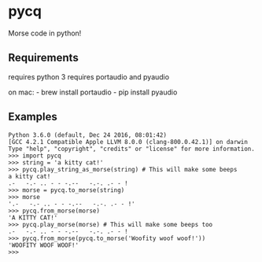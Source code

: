 pycq
=====

Morse code in python!

Requirements
--------------

requires python 3
requires portaudio and pyaudio

on mac:
    - brew install portaudio
    - pip install pyaudio

Examples
---------

```
Python 3.6.0 (default, Dec 24 2016, 08:01:42)
[GCC 4.2.1 Compatible Apple LLVM 8.0.0 (clang-800.0.42.1)] on darwin
Type "help", "copyright", "credits" or "license" for more information.
>>> import pycq
>>> string = 'a kitty cat!'
>>> pycq.play_string_as_morse(string) # This will make some beeps
a kitty cat!
.-   -.- .. - - -.--   -.-. .- - !
>>> morse = pycq.to_morse(string)
>>> morse
'.-   -.- .. - - -.--   -.-. .- - !'
>>> pycq.from_morse(morse)
'A KITTY CAT!'
>>> pycq.play_morse(morse) # This will make some beeps too
.-   -.- .. - - -.--   -.-. .- - !
>>> pycq.from_morse(pycq.to_morse('Woofity woof woof!'))
'WOOFITY WOOF WOOF!'
>>>
```
